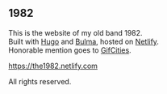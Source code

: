 ## 1982
This is the website of my old band 1982.  
Built with [Hugo](https://gohugo.io/) and [Bulma](https://bulma.io), hosted on [Netlify](https://www.netlify.com/).  
Honorable mention goes to [GifCities](https://gifcities.org/).

https://the1982.netlify.com

All rights reserved.

